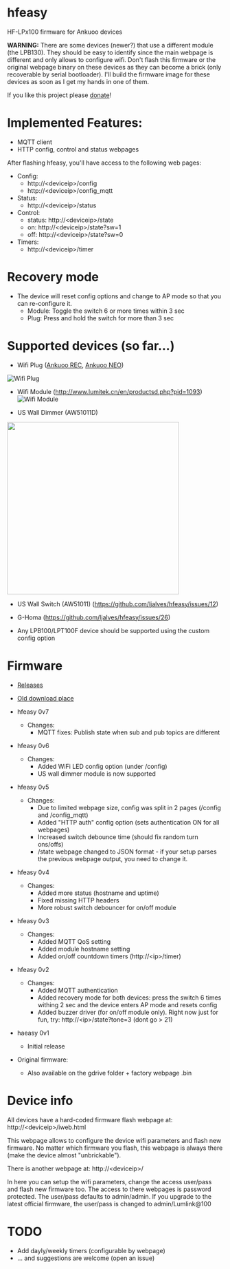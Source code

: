 # hfeasy
HF-LPx100 firmware for Ankuoo devices

**WARNING:** There are some devices (newer?) that use a different module (the LPB130). They should be easy to identify since the main webpage is different and only allows to configure wifi. Don't flash this firmware or the original webpage binary on these devices as they can become a brick (only recoverable by serial bootloader).
I'll build the firmware image for these devices as soon as I get my hands in one of them.


If you like this project please [donate](https://www.paypal.com/cgi-bin/webscr?cmd=_s-xclick&hosted_button_id=5SMU6YE5XG6JG&source=url)!

# Implemented Features:
* MQTT client
* HTTP config, control and status webpages

After flashing hfeasy, you'll have access to the following web pages:
* Config:
  * http://\<deviceip\>/config
  * http://\<deviceip\>/config_mqtt
* Status:
  * http://\<deviceip\>/status
* Control:
  * status: http://\<deviceip\>/state
  * on: http://\<deviceip\>/state?sw=1
  * off: http://\<deviceip\>/state?sw=0
* Timers:
  * http://\<deviceip\>/timer

# Recovery mode
  * The device will reset config options and change to AP mode so that you can re-configure it.
    * Module: Toggle the switch 6 or more times within 3 sec
    * Plug: Press and hold the switch for more than 3 sec

# Supported devices (so far...)
* Wifi Plug ([Ankuoo REC](http://www.lumitek.cn/en/productsd.php?pid=1095), [Ankuoo NEO](https://www.ankuoo.com/products/?sort=1))

![Wifi Plug](http://www.lumitekgroup.com/upload/2015062911265369.jpg)

* Wifi Module (http://www.lumitek.cn/en/productsd.php?pid=1093)
![Wifi Module](http://www.lumitekgroup.com/upload/2015062315503112.jpg)

* US Wall Dimmer (AW51011D)
<img src="https://images-na.ssl-images-amazon.com/images/I/413UPchrIfL._SL1000_.jpg" width="400">

* US Wall Switch (AW51011) (https://github.com/ljalves/hfeasy/issues/12)

* G-Homa (https://github.com/ljalves/hfeasy/issues/26)

* Any LPB100/LPT100F device should be supported using the custom config option

# Firmware
* [Releases](https://github.com/ljalves/hfeasy/releases/tag/0v10)

* [Old download place](https://drive.google.com/open?id=1HWl-QiYM2u8lW9TAv1M6Kr9DPkj1_wRG)
* hfeasy 0v7
  * Changes:
    * MQTT fixes: Publish state when sub and pub topics are different
* hfeasy 0v6
  * Changes:
    * Added WiFi LED config option (under /config)
    * US wall dimmer module is now supported
* hfeasy 0v5
  * Changes:
    * Due to limited webpage size, config was split in 2 pages (/config and /config_mqtt)
    * Added "HTTP auth" config option (sets authentication ON for all webpages)
    * Increased switch debounce time (should fix random turn ons/offs)
    * /state webpage changed to JSON format - if your setup parses the previous webpage output, you need to change it.
* hfeasy 0v4
  * Changes:
    * Added more status (hostname and uptime)
    * Fixed missing HTTP headers
    * More robust switch debouncer for on/off module
* hfeasy 0v3
  * Changes:
    * Added MQTT QoS setting
    * Added module hostname setting
    * Added on/off countdown timers (http://\<ip\>/timer)
* hfeasy 0v2
  * Changes:
    * Added MQTT authentication
    * Added recovery mode for both devices: press the switch 6 times withing 2 sec and the device enters AP mode and resets config
    * Added buzzer driver (for on/off module only). Right now just for fun, try: http://\<ip\>/state?tone=3 (dont go > 21)
* haeasy 0v1
  * Initial release

* Original firmware:
  * Also available on the gdrive folder + factory webpage .bin

# Device info
All devices have a hard-coded firmware flash webpage at: http://\<deviceip\>/iweb.html

This webpage allows to configure the device wifi parameters and flash new firmware.
No matter which firmware you flash, this webpage is always there (make the device almost "unbrickable").

There is another webpage at: http://\<deviceip\>/

In here you can setup the wifi parameters, change the access user/pass and flash new firmware too.
The access to there webpages is password protected.
The user/pass defaults to admin/admin.
If you upgrade to the latest official firmware, the user/pass is changed to admin/Lumlink@100

# TODO
* Add dayly/weekly timers (configurable by webpage)
* ... and suggestions are welcome (open an issue)
